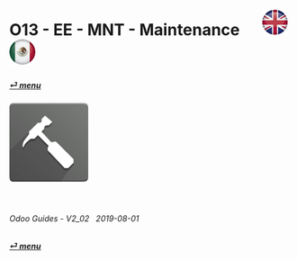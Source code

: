 # O13 - EE - MNT - Maintenance &nbsp;&nbsp;&nbsp;&nbsp; [![en-uk](/doc/img/flg/en-uk-flg-btn-sml.png)](/en-uk/o13/ee/mnt/en-uk-o13-ee-mnt-guides.md) [ ![es-mx](/doc/img/flg/es-mx-flg-btn-sml.png)](/es-mx/o13/ee/mnt/es-mx-o13-ee-mnt-guides.md)
#### [_&#x23CE; menu_](/en-uk/o13/ee/en-uk-o13-ee-guides-menu.md "Back to EE menu")  
### ![mnt](/doc/img/app/big/mnt.png)
[ⱽ¹²³⁴⁵⁶⁷⁸⁹⁰⁻]: # (ⱽ¹²³⁴⁵⁶⁷⁸⁹⁰⁻)

<br>

###### Odoo Guides - V2_02 &nbsp; 2019-08-01  
**[_&#x23CE; menu_](/en-uk/o13/ee/en-uk-o13-ee-guides-menu.md)**  
